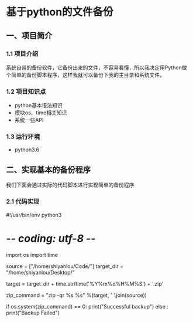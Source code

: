 # 基于python的文件备份
## 一、项目简介
### 1.1 项目介绍
系统自带的备份软件，它备份出来的文件，不容易看懂，所以我决定用Python做个简单的备份脚本程序，这样我就可以备份下我的主目录和系统文件。
### 1.2 项目知识点
* python基本语法知识
* 模块os、time相关知识
* 系统一些API
### 1.3 运行环境
* python3.6
## 二、实现基本的备份程序
我们下面会通过实际的代码脚本进行实现简单的备份程序
### 2.1 代码实现

#!/usr/bin/env python3
# -*- coding: utf-8 -*-

import os
import time

source = ["/home/shiyanlou/Code/"]
target_dir = "/home/shiyanlou/Desktop/"

target = target_dir + time.strftime('%Y%m%d%H%M%S') + '.zip'

zip_command = "zip -qr %s %s" %(target, ' '.join(source))

if os.system(zip_command) == 0:
    print("Successful backup")
else :
    print("Backup Failed")